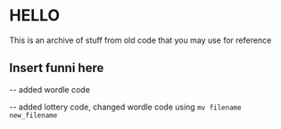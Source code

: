 # HELLO
This is an archive of stuff from old code that you may use for reference

## Insert funni here

-- added wordle code

-- added lottery code, changed wordle code using <code>mv filename new_filename</code>
